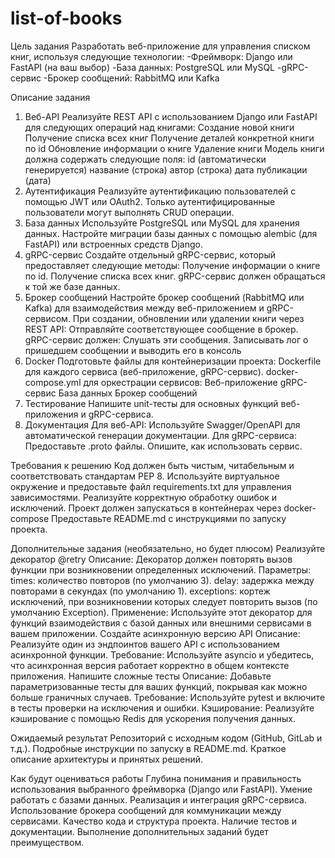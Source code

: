 # list-of-books
Цель задания
Разработать веб-приложение для управления списком книг, используя следующие технологии:
-Фреймворк: Django или FastAPI (на ваш выбор)
-База данных: PostgreSQL или MySQL
-gRPC-сервис
-Брокер сообщений: RabbitMQ или Kafka

Описание задания
1. Веб-API
Реализуйте REST API с использованием Django или FastAPI для следующих операций над книгами:
Создание новой книги
Получение списка всех книг
Получение деталей конкретной книги по id
Обновление информации о книге
Удаление книги
Модель книги должна содержать следующие поля:
id (автоматически генерируется)
название (строка)
автор (строка)
дата публикации (дата)
2. Аутентификация
Реализуйте аутентификацию пользователей с помощью JWT или OAuth2.
Только аутентифицированные пользователи могут выполнять CRUD операции.
3. База данных
Используйте PostgreSQL или MySQL для хранения данных.
Настройте миграции базы данных с помощью alembic (для FastAPI) или встроенных средств Django.
4. gRPC-сервис
Создайте отдельный gRPC-сервис, который предоставляет следующие методы:
Получение информации о книге по id.
Получение списка всех книг.
gRPC-сервис должен обращаться к той же базе данных.
5. Брокер сообщений
Настройте брокер сообщений (RabbitMQ или Kafka) для взаимодействия между веб-приложением и gRPC-сервисом.
При создании, обновлении или удалении книги через REST API:
Отправляйте соответствующее сообщение в брокер.
gRPC-сервис должен:
Слушать эти сообщения.
Записывать лог о пришедшем сообщении и выводить его в консоль
6. Docker
Подготовьте файлы для контейнеризации проекта:
Dockerfile для каждого сервиса (веб-приложение, gRPC-сервис).
docker-compose.yml для оркестрации сервисов:
Веб-приложение
gRPC-сервис
База данных
Брокер сообщений
7. Тестирование
Напишите unit-тесты для основных функций веб-приложения и gRPC-сервиса.
8. Документация
Для веб-API:
Используйте Swagger/OpenAPI для автоматической генерации документации.
Для gRPC-сервиса:
Предоставьте .proto файлы.
Опишите, как использовать сервис.

Требования к решению
Код должен быть чистым, читабельным и соответствовать стандартам PEP 8.
Используйте виртуальное окружение и предоставьте файл requirements.txt для управления зависимостями.
Реализуйте корректную обработку ошибок и исключений.
Проект должен запускаться в контейнерах через docker-compose
Предоставьте README.md с инструкциями по запуску проекта.

Дополнительные задания (необязательно, но будет плюсом)
Реализуйте декоратор @retry
Описание: Декоратор должен повторять вызов функции при возникновении определенных исключений. Параметры:
times: количество повторов (по умолчанию 3).
delay: задержка между повторами в секундах (по умолчанию 1).
exceptions: кортеж исключений, при возникновении которых следует повторить вызов (по умолчанию Exception).
Применение: Используйте этот декоратор для функций взаимодействия с базой данных или внешними сервисами в вашем приложении.
Создайте асинхронную версию API
Описание: Реализуйте один из эндпоинтов вашего API с использованием асинхронной функции.
Требование: Используйте asyncio и убедитесь, что асинхронная версия работает корректно в общем контексте приложения.
Напишите сложные тесты
Описание: Добавьте параметризованные тесты для ваших функций, покрывая как можно больше граничных случаев.
Требование: Используйте pytest и включите в тесты проверки на исключения и ошибки.
Кэширование: Реализуйте кэширование с помощью Redis для ускорения получения данных.

Ожидаемый результат
Репозиторий с исходным кодом (GitHub, GitLab и т.д.).
Подробные инструкции по запуску в README.md.
Краткое описание архитектуры и принятых решений.

Как будут оцениваться работы
Глубина понимания и правильность использования выбранного фреймворка (Django или FastAPI).
Умение работать с базами данных.
Реализация и интеграция gRPC-сервиса.
Использование брокера сообщений для коммуникации между сервисами.
Качество кода и структура проекта.
Наличие тестов и документации.
Выполнение дополнительных заданий будет преимуществом.

